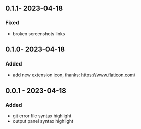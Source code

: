 <!-- https://keepachangelog.com/en/1.0.0/ -->

## 0.1.1- 2023-04-18

### Fixed

- broken screenshots links

## 0.1.0- 2023-04-18

### Added

- add new extension icon, thanks: <https://www.flaticon.com/>

## 0.0.1 - 2023-04-18

### Added

- git error file syntax highlight
- output panel syntax highlight
